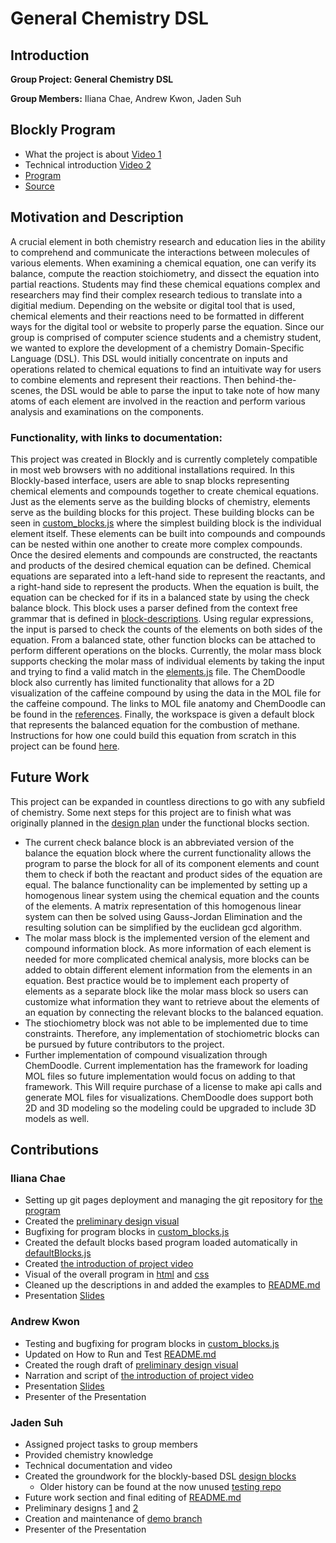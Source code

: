# General Chemistry DSL

## Introduction

**Group Project: General Chemistry DSL**

**Group Members:** Iliana Chae, Andrew Kwon, Jaden Suh

## Blockly Program

* What the project is about [Video 1](https://drive.google.com/file/d/136eBjGCYYQAbC0csgxiWuhP2Ke6krt91/view?usp=sharing)
* Technical introduction [Video 2](https://youtu.be/vulkog4fGq8)
* [Program](https://ilianachae.github.io/CPSC354-DSL/)
* [Source](https://github.com/ilianachae/CPSC354-DSL/tree/main/src)

## Motivation and Description

A crucial element in both chemistry research and education lies in the ability to comprehend and communicate the interactions between molecules of various elements. When examining a chemical equation, one can verify its balance, compute the reaction stoichiometry, and dissect the equation into partial reactions. Students may find these chemical equations complex and researchers may find their complex research tedious to translate into a digitial medium. Depending on the website or digital tool that is used, chemical elements and their reactions need to be formatted in different ways for the digital tool or website to properly parse the equation. Since our group is comprised of computer science students and a chemistry student, we wanted to explore the development of a chemistry Domain-Specific Language (DSL). This DSL would initially concentrate on inputs and operations related to chemical equations to find an intuitivate way for users to combine elements and represent their reactions. Then behind-the-scenes, the DSL would be able to parse the input to take note of how many atoms of each element are involved in the reaction and perform various analysis and examinations on the components.

### **Functionality, with links to documentation:**

This project was created in Blockly and is currently completely compatible in most web browsers with no additional installations required. In this Blockly-based interface, users are able to snap blocks representing chemical elements and compounds together to create chemical equations. Just as the elements serve as the building blocks of chemistry, elements serve as the building blocks for this project. These building blocks can be seen in [custom_blocks.js](https://github.com/ilianachae/CPSC354-DSL/blob/main/src/custom_blocks.js) where the simplest building block is the individual element itself. These elements can be built into compounds and compounds can be nested within one another to create more complex compounds. Once the desired elements and compounds are constructed, the reactants and products of the desired chemical equation can be defined. Chemical equations are separated into a left-hand side to represent the reactants, and a right-hand side to represent the products. When the equation is built, the equation can be checked for if its in a balanced state by using the check balance block. This block uses a parser defined from the context free grammar that is defined in [block-descriptions](https://github.com/ilianachae/CPSC354-DSL/blob/main/docs/block-descriptions.md). Using regular expressions, the input is parsed to check the counts of the elements on both sides of the equation. From a balanced state, other function blocks can be attached to perform different operations on the blocks. Currently, the molar mass block supports checking the molar mass of individual elements by taking the input and trying to find a valid match in the [elements.js](https://github.com/ilianachae/CPSC354-DSL/blob/main/src/elements.js) file. The ChemDoodle block also currently has limited functionality that allows for a 2D visualization of the caffeine compound by using the data in the MOL file for the caffeine compound. The links to MOL file anatomy and ChemDoodle can be found in the [references](https://github.com/ilianachae/CPSC354-DSL/blob/main/docs/annotated-references.md). Finally, the workspace is given a default block that represents the balanced equation for the combustion of methane. Instructions for how one could build this equation from scratch in this project can be found [here](https://github.com/ilianachae/CPSC354-DSL/blob/main/docs/running-instructions.md).

## Future Work

This project can be expanded in countless directions to go with any subfield of chemistry. Some next steps for this project are to finish what was originally planned in the [design plan](https://github.com/ilianachae/CPSC354-DSL/blob/main/docs/design2.md) under the functional blocks section.
* The current check balance block is an abbreviated version of the balance the equation block where the current functionality allows the program to parse the block for all of its component elements and count them to check if both the reactant and product sides of the equation are equal. The balance functionality can be implemented by setting up a homogenous linear system using the chemical equation and the counts of the elements. A matrix representation of this homogenous linear system can then be solved using Gauss-Jordan Elimination and the resulting solution can be simplified by the euclidean gcd algorithm. 
* The molar mass block is the implemented version of the element and compound information block. As more information of each element is needed for more complicated chemical analysis, more blocks can be added to obtain different element information from the elements in an equation. Best practice would be to implement each property of elements as a separate block like the molar mass block so users can customize what information they want to retrieve about the elements of an equation by connecting the relevant blocks to the balanced equation.
* The stiochiometry block was not able to be implemented due to time constraints. Therefore, any implementation of stochiometric blocks can be pursued by future contributors to the project.
* Further implementation of compound visualization through ChemDoodle. Current implementation has the framework for loading MOL files so future implementation would focus on adding to that framework. This Will require purchase of a license to make api calls and generate MOL files for visualizations. ChemDoodle does support both 2D and 3D modeling so the modeling could be upgraded to include 3D models as well. 

## Contributions

### Iliana Chae
* Setting up git pages deployment and managing the git repository for [the program](https://ilianachae.github.io/CPSC354-DSL/)
* Created the [preliminary design visual](https://github.com/ilianachae/CPSC354-DSL/blob/main/docs/preliminaryDesignVisual.png)
* Bugfixing for program blocks in [custom_blocks.js](https://github.com/ilianachae/CPSC354-DSL/blob/main/milestone1/design-blocks/custom_blocks.js)
* Created the default blocks based program loaded automatically in [defaultBlocks.js](https://github.com/ilianachae/CPSC354-DSL/blob/main/src/defaultBlocks.js)
* Created [the introduction of project video](https://github.com/ilianachae/CPSC354-DSL/blob/main/docs/About_general_chemistry_DSL.mp4)
* Visual of the overall program in [html](https://github.com/ilianachae/CPSC354-DSL/blob/main/src/index.html) and [css](https://github.com/ilianachae/CPSC354-DSL/blob/main/src/styles.css)
* Cleaned up the descriptions in and added the examples to [README.md](https://github.com/ilianachae/CPSC354-DSL/blob/main/milestone1/README.md)
* Presentation [Slides](https://docs.google.com/presentation/d/1HfpvlxIXDG2GBLlXe_3FHCobishMmQMX5mJrZWaJhj0/edit?usp=sharing)
 
### Andrew Kwon
* Testing and bugfixing for program blocks in [custom_blocks.js](https://github.com/ilianachae/CPSC354-DSL/blob/main/milestone1/design-blocks/custom_blocks.js)
* Updated on How to Run and Test [README.md](https://github.com/ilianachae/CPSC354-DSL/blob/main/milestone1/README.md)
* Created the rough draft of [preliminary design visual](https://github.com/ilianachae/CPSC354-DSL/blob/main/docs/preliminaryDesignVisual.png)
* Narration and script of [the introduction of project video](https://github.com/ilianachae/CPSC354-DSL/blob/main/docs/About_general_chemistry_DSL.mp4)
* Presentation [Slides](https://docs.google.com/presentation/d/1HfpvlxIXDG2GBLlXe_3FHCobishMmQMX5mJrZWaJhj0/edit?usp=sharing)
* Presenter of the Presentation

### Jaden Suh
* Assigned project tasks to group members
* Provided chemistry knowledge
* Technical documentation and video
* Created the groundwork for the blockly-based DSL [design blocks](https://github.com/ilianachae/CPSC354-DSL/tree/main/milestone1/design-blocks)
  * Older history can be found at the now unused [testing repo](https://github.com/JadenSuh/JadenSuh.github.io/tree/main)   
* Future work section and final editing of [README.md](https://github.com/ilianachae/CPSC354-DSL/blob/main/milestone1/README.md)
* Preliminary designs [1](https://github.com/ilianachae/CPSC354-DSL/blob/main/design.md) and [2](https://github.com/ilianachae/CPSC354-DSL/blob/main/design2.md)
* Creation and maintenance of [demo branch](https://github.com/ilianachae/CPSC354-DSL/tree/demo)
* Presenter of the Presentation
